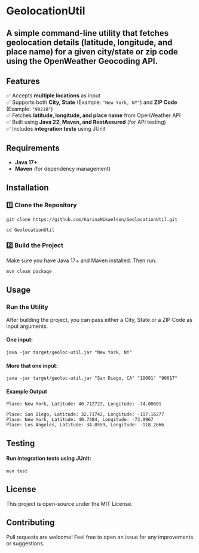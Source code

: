 # GeolocationUtil

## A simple command-line utility that fetches geolocation details (latitude, longitude, and place name) for a given city/state or zip code using the OpenWeather Geocoding API.


##  Features  
✅ Accepts **multiple locations** as input  
✅ Supports both **City, State** (Example: `"New York, NY"`) and **ZIP Code** (Example: `"90210"`)  
✅ Fetches **latitude, longitude, and place name** from OpenWeather API  
✅ Built using **Java 22, Maven, and RestAssured** (for API testing)  
✅ Includes **integration tests** using JUnit 


##  Requirements  

- **Java 17+**  
- **Maven** (for dependency management)  


##  Installation  

### 1️⃣ Clone the Repository  
```commandline
git clone https://github.com/KarinaMikaelson/GeolocationUtil.git
```
```commandline
cd GeolocationUtil
```

### 2️⃣ Build the Project 
Make sure you have Java 17+ and Maven installed. Then run:
```commandline
mvn clean package
```


## Usage

### Run the Utility 
After building the project, you can pass either a City, State or a ZIP Code as input arguments.

#### One input:
```commandline
java -jar target/geoloc-util.jar "New York, NY"
```
#### More that one input:
```commandline
java -jar target/geoloc-util.jar "San Diego, CA" "10001" "90017"
```

#### Example Output
```commandline
Place: New York, Latitude: 40.712727, Longitude: -74.00601
```
```commandline
Place: San Diego, Latitude: 32.71742, Longitude: -117.16277
Place: New York, Latitude: 40.7484, Longitude: -73.9967
Place: Los Angeles, Latitude: 34.0559, Longitude: -118.2666
```


## Testing
#### Run integration tests using JUnit:
```commandline
mvn test
```

## License
This project is open-source under the MIT License.

## Contributing

Pull requests are welcome! Feel free to open an issue for any improvements or suggestions.
